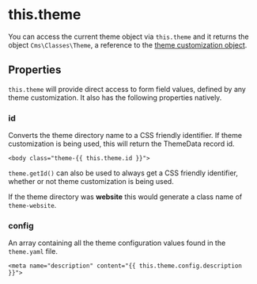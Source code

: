 # this.theme

You can access the current theme object via `this.theme` and it returns the object `Cms\Classes\Theme`, a reference to the [theme customization object](../../docs/themes/development#theme-customization).

## Properties

`this.theme` will provide direct access to form field values, defined by any theme customization. It also has the following properties natively.

### id

Converts the theme directory name to a CSS friendly identifier. If theme customization is being used, this will return the ThemeData record id.

```twig
<body class="theme-{{ this.theme.id }}">
```

`theme.getId()` can also be used to always get a CSS friendly identifier, whether or not theme customization is being used.

If the theme directory was **website** this would generate a class name of `theme-website`.

### config

An array containing all the theme configuration values found in the `theme.yaml` file.

```twig
<meta name="description" content="{{ this.theme.config.description }}">
```
